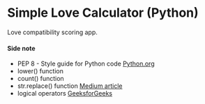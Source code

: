 # Simple Love Calculator (Python)

Love compatibility scoring app.

#### Side note

- PEP 8 - Style guide for Python code [Python.org](https://peps.python.org/pep-0008/) 
- lower() function
- count() function
- str.replace() function [Medium article](https://levelup.gitconnected.com/remove-whitespaces-from-strings-in-python-c5ee612ee9dc)
- logical operators [GeeksforGeeks](https://www.geeksforgeeks.org/python-logical-operators-with-examples-improvement-needed/)